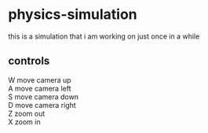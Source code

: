 # physics-simulation  
this is a simulation that i am working on just once in a while  
  
## controls  
W move camera up  
A move camera left  
S move camera down  
D move camera right  
Z zoom out  
X zoom in  
  
